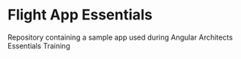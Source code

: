 # Flight App Essentials
Repository containing a sample app used during Angular Architects Essentials Training
